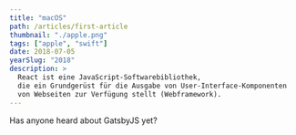 ```yaml
---
title: "macOS"
path: /articles/first-article
thumbnail: "./apple.png"
tags: ["apple", "swift"]
date: 2018-07-05
yearSlug: "2018"
description: >
  React ist eine JavaScript-Softwarebibliothek, 
  die ein Grundgerüst für die Ausgabe von User-Interface-Komponenten
  von Webseiten zur Verfügung stellt (Webframework).
---
```


Has anyone heard about GatsbyJS yet?